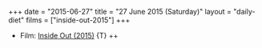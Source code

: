 +++
date = "2015-06-27"
title = "27 June 2015 (Saturday)"
layout = "daily-diet"
films = ["inside-out-2015"]
+++

<ul>
<li class="entry Film">Film: <a href="/films/inside-out-2015">Inside Out (2015)</a> {T} ++</li>
</ul>